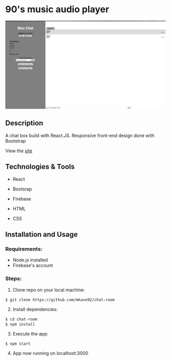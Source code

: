 # 90's music audio player
<img src="githubImg/chatroom.png"/>

## Description

A chat box build with React.JS. Responsive front-end design done with Bootstrap

View the <a href = "https://infinite-tor-10968.herokuapp.com/">site</a>

## Technologies & Tools

* React

* Bootsrap

* Firebase 

* HTML

* CSS 

## Installation and Usage

### Requirements:

* Node.js installed
* Firebase's account
### Steps:
1. Clone repo on your local machine:
```
$ git clone https://github.com/mkavo92/chat-room
```
2. Install dependencies:
```
$ cd chat-room
$ npm install
```
3. Execute the app:<br/>
```
$ npm start
```

4. App now running on localhost:3000